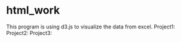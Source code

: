 # html_work
This program is using d3.js to visualize the data from excel.
Project1:
Project2:
Project3:
